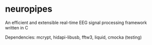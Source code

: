 # neuropipes
An efficient and extensible real-time EEG signal processing framework written in C

Dependencies: mcrypt, hidapi-libusb, fftw3, liquid, cmocka (testing)
